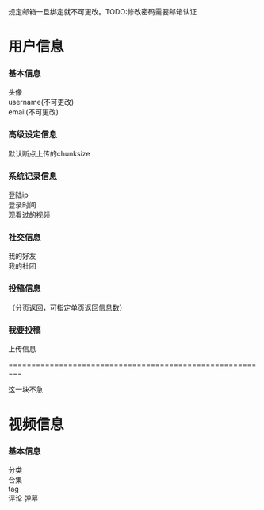 规定邮箱一旦绑定就不可更改。TODO:修改密码需要邮箱认证

# 用户信息
### 基本信息
头像  
username(不可更改)  
email(不可更改)  


### 高级设定信息

默认断点上传的chunksize


### 系统记录信息
登陆ip  
登录时间  
观看过的视频


### 社交信息
我的好友  
我的社团 


### 投稿信息
（分页返回，可指定单页返回信息数） 

### 我要投稿
上传信息    
             
=========================================================
        
这一块不急        
# 视频信息
### 基本信息
分类  
合集  
tag  
评论
弹幕